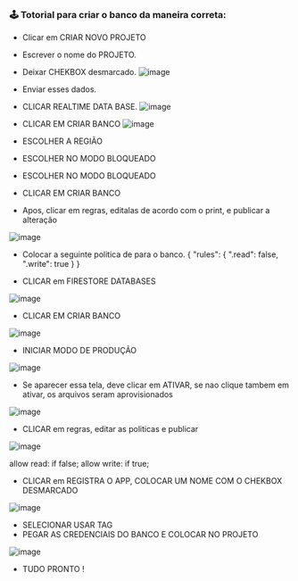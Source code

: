### 🕹️ Totorial para criar o banco da maneira correta:
  
  - Clicar em CRIAR NOVO PROJETO
  - Escrever o nome do PROJETO.
  - Deixar CHEKBOX desmarcado.
  ![image](https://user-images.githubusercontent.com/60610011/205065174-4ba88ab6-9a50-4167-911c-c12df031c7ac.png)
  - Enviar esses dados.
  
  - CLICAR REALTIME DATA BASE.
  ![image](https://user-images.githubusercontent.com/60610011/205066485-7fdb767b-0f68-4370-a465-fa3f1f452e57.png)

  - CLICAR EM CRIAR BANCO
  ![image](https://user-images.githubusercontent.com/60610011/205067387-82041ff7-aefe-4f81-8b6a-e39b59a5c8d6.png)
  
  - ESCOLHER A REGIÃO
  - ESCOLHER NO MODO BLOQUEADO
  - ESCOLHER NO MODO BLOQUEADO
  - CLICAR EM CRIAR BANCO

  - Apos, clicar em regras, editalas de acordo com o print, e publicar a alteração 

![image](https://user-images.githubusercontent.com/60610011/205070766-72cb057f-9ccd-440e-856f-0c085bc327fa.png)

 - Colocar a seguinte politica de para o banco.
{
  "rules": {
    ".read": false,
    ".write": true
  }
}

 - CLICAR em FIRESTORE DATABASES

![image](https://user-images.githubusercontent.com/60610011/205071621-7b58b2f9-a876-433c-93c3-d3635c10d2f7.png)

 - CLICAR EM CRIAR BANCO 

![image](https://user-images.githubusercontent.com/60610011/205072013-5d53b462-964a-4ece-926a-63c3fcfd825e.png)

 - INICIAR MODO DE PRODUÇÃO

![image](https://user-images.githubusercontent.com/60610011/205072255-cfce7bb9-f164-4c94-b98c-18dd17f457bf.png)

 - Se aparecer essa tela, deve clicar em ATIVAR, se nao clique tambem em ativar, os arquivos seram aprovisionados

![image](https://user-images.githubusercontent.com/60610011/205072430-e7d4e9e6-d7e5-4700-94cc-e4c8b1e2e8d7.png)

 - CLICAR em regras, editar as politicas e publicar

![image](https://user-images.githubusercontent.com/60610011/205073690-5817b0cb-b94b-4f73-86cf-c677bf6bfe0b.png)

allow read: if false;
allow write: if true;

 - CLICAR em REGISTRA O APP, COLOCAR UM NOME COM O CHEKBOX DESMARCADO

![image](https://user-images.githubusercontent.com/60610011/205074419-92c8e205-bf7b-4c95-b3d0-34c3ff907f1a.png)

 - SELECIONAR USAR TAG
 - PEGAR AS CREDENCIAIS DO BANCO E COLOCAR NO PROJETO 

![image](https://user-images.githubusercontent.com/60610011/205074917-b73187d3-3bb6-4592-b2df-38fd9595fdfc.png)

- TUDO PRONTO !